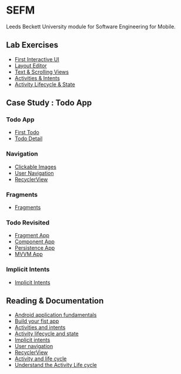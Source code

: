 # SEFM
Leeds Beckett University module for Software Engineering for Mobile.

## Lab Exercises
- [First Interactive UI]()
- [Layout Editor]()
- [Text & Scrolling Views]()
- [Activities & Intents]()
- [Activity Lifecycle & State]()

## Case Study : Todo App
### Todo App
- [First Todo]()
- [Todo Detail]()

### Navigation
- [Clickable Images]()
- [User Navigation]()
- [RecyclerView]()

### Fragments
- [Fragments]()

### Todo Revisited
- [Fragment App]()
- [Component App]()
- [Persistence App]()
- [MVVM App]()

### Implicit Intents
- [Implicit Intents]()

## Reading & Documentation
- [Android application fundamentals](https://developer.android.com/guide/components/fundamentals/)
- [Build your fist app](https://google-developer-training.github.io/android-developer-fundamentals-course-concepts-v2/unit-1-get-started/lesson-1-build-your-first-app/1-1-c-your-first-android-app/1-1-c-your-first-android-app.html)
- [Activities and intents](https://google-developer-training.github.io/android-developer-fundamentals-course-concepts-v2/unit-1-get-started/lesson-2-activities-and-intents/2-1-c-activities-and-intents/2-1-c-activities-and-intents.html)
- [Activity lifecycle and state](https://google-developer-training.github.io/android-developer-fundamentals-course-concepts-v2/unit-1-get-started/lesson-2-activities-and-intents/2-2-c-activity-lifecycle-and-state/2-2-c-activity-lifecycle-and-state.html)
- [Implicit intents](https://google-developer-training.github.io/android-developer-fundamentals-course-concepts-v2/unit-1-get-started/lesson-2-activities-and-intents/2-3-c-implicit-intents/2-3-c-implicit-intents.html)
- [User navigation](https://google-developer-training.github.io/android-developer-fundamentals-course-concepts-v2/unit-2-user-experience/lesson-4-user-interaction/4-4-c-user-navigation/4-4-c-user-navigation.html)
- [RecyclerView](https://google-developer-training.github.io/android-developer-fundamentals-course-concepts-v2/unit-2-user-experience/lesson-4-user-interaction/4-5-c-recyclerview/4-5-c-recyclerview.html)
- [Activity and life cycle](https://developer.android.com/guide/components/activities/)
- [Understand the Activity Life cycle](https://developer.android.com/guide/components/activities/activity-lifecycle)
